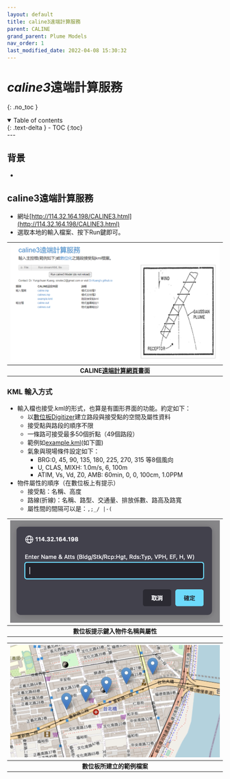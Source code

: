 ```yaml
---
layout: default
title: caline3遠端計算服務
parent: CALINE
grand_parent: Plume Models
nav_order: 1
last_modified_date: 2022-04-08 15:30:32
---
```

# *caline3*遠端計算服務
{: .no_toc }

<details open markdown="block">
  <summary>
    Table of contents
  </summary>
  {: .text-delta }
- TOC
{:toc}
</details>
---

## 背景
- 
## caline3遠端計算服務
- 網址[http://114.32.164.198/CALINE3.html](http://114.32.164.198/CALINE3.html)
- 選取本地的輸入檔案、按下Run鍵即可。


| ![CALINE_remote.png](https://raw.githubusercontent.com/sinotec2/Focus-on-Air-Quality/main/assets/images/CALINE_remote.PNG)|
|:--:|
| <b>CALINE[遠端計算網頁](http://114.32.164.198/CALINE3.html)畫面</b>| 



### KML 輸入方式
- 輸入檔也接受.kml的形式，也算是有圖形界面的功能。約定如下：
  - 以[數位板Digitizer](http://114.32.164.198/LeafletDigitizer/index.html)建立路段與接受點的空間及屬性資料
  - 接受點與路段的順序不限
  - 一條路可接受最多50個折點（49個路段）
  - 範例如[example.kml](http://114.32.164.198/caline_results/example.kml)(如下圖)
  - 氣象與現場條件設定如下：
    - BRG:0, 45, 90, 135, 180, 225, 270, 315 等8個風向
    - U, CLAS, MIXH: 1.0m/s, 6, 100m
    - ATIM, Vs, Vd, Z0, AMB: 60min, 0, 0, 100cm, 1.0PPM
- 物件屬性的順序（在數位板上有提示）
  - 接受點：名稱、高度
  - 路線(折線)：名稱、路型、交通量、排放係數、路高及路寬
  - 屬性間的間隔可以是：`,;_/ |-(`

| ![atts.png](https://raw.githubusercontent.com/sinotec2/Focus-on-Air-Quality/main/assets/images/atts.png)|
|:--:|
| <b>數位板提示鍵入物件名稱與屬性</b>| 

| ![sanchong.png](https://raw.githubusercontent.com/sinotec2/Focus-on-Air-Quality/main/assets/images/sanchong.png)|
|:--:|
| <b>數位板所建立的範例檔案</b>| 